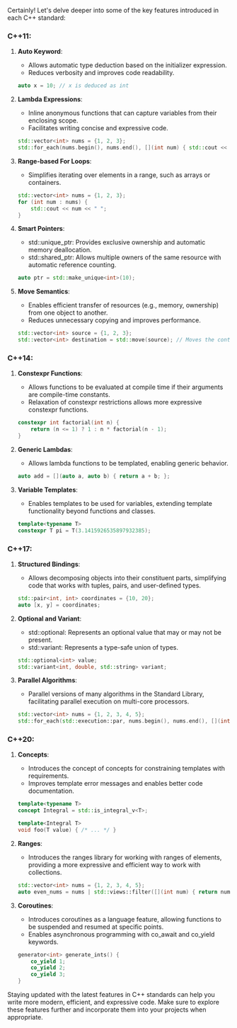 Certainly! Let's delve deeper into some of the key features introduced in each C++ standard:

### C++11:
1. **Auto Keyword**:
   - Allows automatic type deduction based on the initializer expression.
   - Reduces verbosity and improves code readability.
   ```cpp
   auto x = 10; // x is deduced as int
   ```

2. **Lambda Expressions**:
   - Inline anonymous functions that can capture variables from their enclosing scope.
   - Facilitates writing concise and expressive code.
   ```cpp
   std::vector<int> nums = {1, 2, 3};
   std::for_each(nums.begin(), nums.end(), [](int num) { std::cout << num << " "; });
   ```

3. **Range-based For Loops**:
   - Simplifies iterating over elements in a range, such as arrays or containers.
   ```cpp
   std::vector<int> nums = {1, 2, 3};
   for (int num : nums) {
       std::cout << num << " ";
   }
   ```

4. **Smart Pointers**:
   - std::unique_ptr: Provides exclusive ownership and automatic memory deallocation.
   - std::shared_ptr: Allows multiple owners of the same resource with automatic reference counting.
   ```cpp
   auto ptr = std::make_unique<int>(10);
   ```

5. **Move Semantics**:
   - Enables efficient transfer of resources (e.g., memory, ownership) from one object to another.
   - Reduces unnecessary copying and improves performance.
   ```cpp
   std::vector<int> source = {1, 2, 3};
   std::vector<int> destination = std::move(source); // Moves the contents of source to destination
   ```

### C++14:
1. **Constexpr Functions**:
   - Allows functions to be evaluated at compile time if their arguments are compile-time constants.
   - Relaxation of constexpr restrictions allows more expressive constexpr functions.
   ```cpp
   constexpr int factorial(int n) {
       return (n <= 1) ? 1 : n * factorial(n - 1);
   }
   ```

2. **Generic Lambdas**:
   - Allows lambda functions to be templated, enabling generic behavior.
   ```cpp
   auto add = [](auto a, auto b) { return a + b; };
   ```

3. **Variable Templates**:
   - Enables templates to be used for variables, extending template functionality beyond functions and classes.
   ```cpp
   template<typename T>
   constexpr T pi = T(3.1415926535897932385);
   ```

### C++17:
1. **Structured Bindings**:
   - Allows decomposing objects into their constituent parts, simplifying code that works with tuples, pairs, and user-defined types.
   ```cpp
   std::pair<int, int> coordinates = {10, 20};
   auto [x, y] = coordinates;
   ```

2. **Optional and Variant**:
   - std::optional: Represents an optional value that may or may not be present.
   - std::variant: Represents a type-safe union of types.
   ```cpp
   std::optional<int> value;
   std::variant<int, double, std::string> variant;
   ```

3. **Parallel Algorithms**:
   - Parallel versions of many algorithms in the Standard Library, facilitating parallel execution on multi-core processors.
   ```cpp
   std::vector<int> nums = {1, 2, 3, 4, 5};
   std::for_each(std::execution::par, nums.begin(), nums.end(), [](int num) { std::cout << num << " "; });
   ```

### C++20:
1. **Concepts**:
   - Introduces the concept of concepts for constraining templates with requirements.
   - Improves template error messages and enables better code documentation.
   ```cpp
   template<typename T>
   concept Integral = std::is_integral_v<T>;

   template<Integral T>
   void foo(T value) { /* ... */ }
   ```

2. **Ranges**:
   - Introduces the ranges library for working with ranges of elements, providing a more expressive and efficient way to work with collections.
   ```cpp
   std::vector<int> nums = {1, 2, 3, 4, 5};
   auto even_nums = nums | std::views::filter([](int num) { return num % 2 == 0; });
   ```

3. **Coroutines**:
   - Introduces coroutines as a language feature, allowing functions to be suspended and resumed at specific points.
   - Enables asynchronous programming with co_await and co_yield keywords.
   ```cpp
   generator<int> generate_ints() {
       co_yield 1;
       co_yield 2;
       co_yield 3;
   }
   ```

Staying updated with the latest features in C++ standards can help you write more modern, efficient, and expressive code. Make sure to explore these features further and incorporate them into your projects when appropriate.


